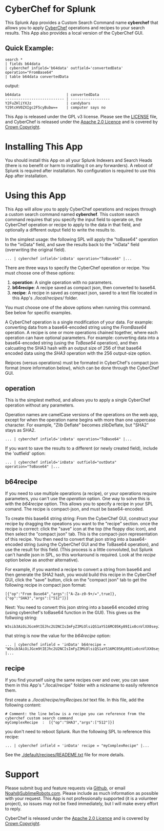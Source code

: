 # CyberChef for Splunk
This Splunk App provides a Custom Search Command name **cyberchef** that allows you to apply [CyberChef](https://github.com/gchq/CyberChef) operations and recipes to your search results.  This App also provides a local version of the CyberChef GUI.

## Quick Example:
```
search * 
| fields b64data 
| cyberchef infield='b64data' outfield='convertedData' operation="FromBase64" 
| table b64data convertedData
```
output:
```
b64data                     | convertedData
--------------------------- | ------------------
Y2FuZHliYXJz                | candybars
Y29tcHV0ZXIgc2F5cyBubw==    | computer says no
```

This App is released under the GPL v3 license. Please see the [LICENSE](./LICENSE-GPL_v3) file, and CyberChef is released under the [Apache 2.0 Licence](./LICENSE-Apache_v2.0) and is covered by [Crown Copyright](https://www.nationalarchives.gov.uk/information-management/re-using-public-sector-information/copyright-and-re-use/crown-copyright/). 

# Installing This App
You should install this App on all your Splunk Indexers and Search Heads (there is no benefit or harm to installing it on any forwarders).  A reboot of Splunk is required after installation. No configuration is required to use this App after installation.

# Using this App
This App will allow you to apply CyberChef operations and recipes through a custom search command named **cyberchef**.  This custom search command requires that you specify the input field to operate on, the CyberChef operation or recipe to apply to the data in that field, and optionally a different output field to write the results to.

In the simplest usage: the following SPL will apply the "toBase64" operation to the "inData" field, and save the results back to the "inData" field (overwriting the original field).
```
... | cyberchef infield='inData' operation="ToBase64" |...
```

There are three ways to specify the CyberChef operation or recipe. You must choose one of these options:
1. **operation**:  A single operation with no parameters.
1. **b64recipe**:  A recipe saved as compact json, then converted to base64.    
1. **recipe**:  A recipe in saved as compact json, saved to a text file located in this App's *./local/recipes/* folder.

You must choose one of the above options when running this command.  See below for specific examples.

A CyberChef operation is a single modification of your data. For example: converting data from a base64-encoded string using the *FromBase64* operation.  A recipe is one or more operations chained together, where each operation can have optional parameters.  For example: converting data into a base64-encoded string (using the *ToBase64* operation), and then calcuating the SHA3 hash with an output size of 256 of that base64 encoded data using the *SHA3* operation with the 256 output-size option.

Reipces (versus operations) must be formated in CyberChef's compact json format (more information below), which can be done through the CyberChef GUI.

## operation
This is the simplest method, and allows you to apply a single CyberChef operation without any parameters.

Operation names are camelCase versions of the operations on the web app, except for when the operation name begins with more than one uppercase character. For example, "Zlib Deflate" becomes zlibDeflate, but "SHA2" stays as SHA2.

```
... | cyberchef infield='inData' operation="ToBase64" |...
```

If you want to save the results to a different (or newly created field), include the 'outfield' option:
```
... | cyberchef infield='inData' outfield="outData" operation="ToBase64" |...
```

## b64recipe
If you need to use multiple operations (a recipe), or your operations require parameters, you can't use the *operation* option. One way to solve this is with the *b64recipe* option. This allows you to specify a recipe in your SPL comand.  The recipe is compact-json, and must be base64-encoded.  

To create this base64 string string: From the CyberChef GUI, construct your recipe by dragging the opeations you want to the "recipe" section.  once the recipe is correct: click the "save" icon at the top (the floppy disc icon), and then select the "compact json" tab. This is the compact-json representation of this recipe. You then need to convert that json string into a base64-encoded string (using the CyberChef GUI and the ToBase64 operation), and use the result for this field.
(This process is a little convoluted, but Splunk can't handle json in SPL, so this workaround is required. Look at the *recipe* option below as another alternative).

For example, if you wanted a recipe to convert a string from base64 and then generate the SHA2 hash, you would build this recipe in the CyberChef GUI, click the "save" button, click on the "compact json" tab to get the following recipe in compact json format:
```
[{"op":"From Base64","args":["A-Za-z0-9+/=",true]},{"op":"SHA3","args":["512"]}]
```

Next: You need to convert this json string into a base64 encoded string (using cyberchef's toBase64 function in the GUI). This gives us the follwoing string:
```
W3sib3AiOiJGcm9tIEJhc2U2NCIsImFyZ3MiOlsiQS1aYS16MC05Ky89Iix0cnVlXX0seyJvcCI6IlNIQTMiLCJhcmdzIjpbIjUxMiJdfV0=
```

that string is now the value for the *b64recipe* option:
```
... | cyberchef infield = 'inData' b64recipe = "W3sib3AiOiJGcm9tIEJhc2U2NCIsImFyZ3MiOlsiQS1aYS16MC05Ky89Iix0cnVlXX0seyJvcCI6IlNIQTMiLCJhcmdzIjpbIjUxMiJdfV0=" |...
```

 ## recipe
If you find yourself using the same recipes over and over, you can save them in this App's "./local/recipe" folder with a nickname to easily reference them. 

first create a *./local/recipe/myRecipes.txt* text file.  In this file, add the following content:
```
# Comment: the line below is a recipe you can reference from the cyberchef custom search command
myComplexRecipe  :  [{"op":"SHA3","args":["512"]}]

```

you don't need to reboot Splunk. Run the following SPL to reference this recipe:
```
... | cyberchef infield = 'inData' recipe = "myComplexRecipe" |...
```

See the [./default/recipes/READEME.txt](./default/recipes/READEME.txt) file for more details.

# Support
Please submit bug and feature requests via [Github](https://github.com/NDietrich/CyberChef-for-Splunk/issues), or email Noah@SublimeRobots.com.  Please include as much information as possible with your request.  This App is not professionally supported (it is a volunteer project), so issues may not be fixed immediately, but I will make every effort to reply.

CyberChef is released under the [Apache 2.0 Licence](https://www.apache.org/licenses/LICENSE-2.0) and is covered by [Crown Copyright](https://www.nationalarchives.gov.uk/information-management/re-using-public-sector-information/copyright-and-re-use/crown-copyright/). 